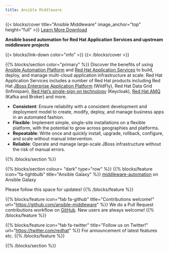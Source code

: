```yaml
---
title: Ansible Middleware
---
```


{{< blocks/cover title="Ansible Middleware" image_anchor="top" height="full" >}}
<a class="btn btn-lg btn-primary me-3 mb-4" href="/docs/">
  Learn More <i class="fas fa-arrow-alt-circle-right ms-2"></i>
</a>
<a class="btn btn-lg btn-secondary me-3 mb-4" href="https://developers.redhat.com/topics/ansible-automation-applications-and-services">
  Download <i class="fab fa-github ms-2 "></i>
</a>
<p class="lead mt-5"><b>Ansible based automation for Red Hat Application Services and upstream middleware projects</b></p>
{{< blocks/link-down color="info" >}}
{{< /blocks/cover >}}


{{% blocks/section color="primary" %}}
Discover the benefits of using [Ansible Automation Platform](https://www.redhat.com/en/technologies/management/ansible) and [Red Hat Application Services](https://developers.redhat.com/cheat-sheets/red-hat-openshift-application-services-cheat-sheet) to build, deploy, and manage multi-cloud application infrastructure at scale. Red Hat Application Services includes a number of Red Hat products including Red Hat [JBoss Enterprise Application Platform](https://developers.redhat.com/cheat-sheets/red-hat-openshift-application-services-cheat-sheet) (WildFly), Red Hat Data Grid (Infinispan), [Red Hat’s single-sign on technology](https://access.redhat.com/products/red-hat-single-sign-on/) (Keycloak), [Red Hat AMQ](https://developers.redhat.com/node/214105) (Kafka and Broker) and more.

- **Consistent**: Ensure reliability with a consistent development and deployment model to create, modify, deploy, and manage business apps in an automated fashion.
- **Flexible**: Implement simple, single-site installations on a flexible platform, with the potential to grow across geographies and platforms.
- **Repeatable**: Write once and quickly install, upgrade, rollback, configure, and scale without manual intervention.
- **Reliable**: Operate and manage large-scale JBoss infrastructure without the risk of manual errors.



{{% /blocks/section %}}


{{% blocks/section colour= "dark" type="row" %}}
{{% blocks/feature icon="fa-lightbulb" title="Ansible Galaxy" %}}
[middleware-automation](https://galaxy.ansible.com/middleware_automation) on Ansible Galaxy

Please follow this space for updates!
{{% /blocks/feature %}}


{{% blocks/feature icon="fab fa-github" title="Contributions welcome!" url="https://github.com/ansible-middleware" %}}
We do a Pull Request contributions workflow on [GitHub](https://github.com/ansible-middleware). New users are always welcome!
{{% /blocks/feature %}}


{{% blocks/feature icon="fab fa-twitter" title="Follow us on Twitter!" url="https://twitter.com/redhat" %}}
For announcement of latest features etc.
{{% /blocks/feature %}}

{{% /blocks/section %}}
